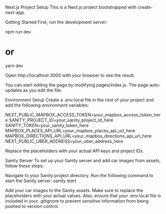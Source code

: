 Next.js Project Setup
This is a Next.js project bootstrapped with create-next-app.

Getting Started
First, run the development server:

npm run dev
# or
yarn dev

Open http://localhost:3000 with your browser to see the result.

You can start editing the page by modifying pages/index.js. The page auto-updates as you edit the file.

Environment Setup
Create a .env.local file in the root of your project and add the following environment variables:

NEXT_PUBLIC_MAPBOX_ACCESS_TOKEN=your_mapbox_access_token_here
SANITY_PROJECT_ID=your_sanity_project_id_here
SANITY_TOKEN=your_sanity_token_here
MAPBOX_PLACES_API_URL=your_mapbox_places_api_url_here
MAPBOX_DIRECTIONS_API_URL=your_mapbox_directions_api_url_here
NEXT_PUBLIC_UBER_ADDRESS=your_uber_address_here

Replace the placeholders with your actual API keys and project IDs.

Sanity Server
To set up your Sanity server and add car images from assets, follow these steps:

Navigate to your Sanity project directory.
Run the following command to start the Sanity server:
sanity start

Add your car images to the Sanity assets.
Make sure to replace the placeholders with your actual values. Also, ensure that your .env.local file is included in your .gitignore to prevent sensitive information from being pushed to version control.
